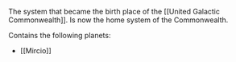 The system that became the birth place of the [[United Galactic Commonwealth]]. Is now the home system of the Commonwealth.

Contains the following planets:
- [[Mircio]]
